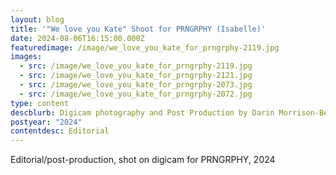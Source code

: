 ```yaml
---
layout: blog
title: '"We love you Kate" Shoot for PRNGRPHY (Isabelle)'
date: 2024-08-06T16:15:00.000Z
featuredimage: /image/we_love_you_kate_for_prngrphy-2119.jpg
images:
  - src: /image/we_love_you_kate_for_prngrphy-2119.jpg
  - src: /image/we_love_you_kate_for_prngrphy-2121.jpg
  - src: /image/we_love_you_kate_for_prngrphy-2073.jpg
  - src: /image/we_love_you_kate_for_prngrphy-2072.jpg
type: content
descblurb: Digicam photography and Post Production by Darin Morrison-Beer
postyear: "2024"
contentdesc: Editorial
---
```

Editorial/post-production, shot on digicam for PRNGRPHY, 2024
